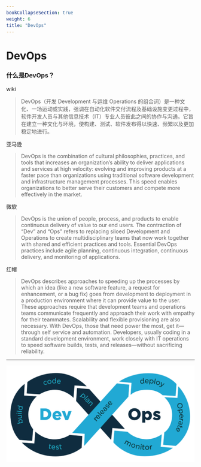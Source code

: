 ```yaml
---
bookCollapseSection: true
weight: 6
title: "DevOps"
---
```


# DevOps

### 什么是DevOps？

wiki

> DevOps（开发 Development 与运维 Operations 的组合词）是一种文化、一场运动或实践，强调在自动化软件交付流程及基础设施变更过程中，软件开发人员与其他信息技术（IT）专业人员彼此之间的协作与沟通。它旨在建立一种文化与环境，使构建、测试、软件发布得以快速、频繁以及更加稳定地进行。

亚马逊

> DevOps is the combination of cultural philosophies, practices, and tools that increases an organization’s ability to deliver applications and services at high velocity: evolving and improving products at a faster pace than organizations using traditional software development and infrastructure management processes. This speed enables organizations to better serve their customers and compete more effectively in the market.

微软

> DevOps is the union of people, process, and products to enable continuous delivery of value to our end users. The contraction of “Dev” and “Ops” refers to replacing siloed Development and Operations to create multidisciplinary teams that now work together with shared and efficient practices and tools. Essential DevOps practices include agile planning, continuous integration, continuous delivery, and monitoring of applications.

红帽

> DevOps describes approaches to speeding up the processes by which an idea (like a new software feature, a request for enhancement, or a bug fix) goes from development to deployment in a production environment where it can provide value to the user. These approaches require that development teams and operations teams communicate frequently and approach their work with empathy for their teammates. Scalability and flexible provisioning are also necessary. With DevOps, those that need power the most, get it—through self service and automation. Developers, usually coding in a standard development environment, work closely with IT operations to speed software builds, tests, and releases—without sacrificing reliability.

***

![](devops.png)